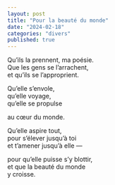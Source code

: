 ```yaml
---
layout: post
title: "Pour la beauté du monde"
date: "2024-02-18"
categories: "divers"
published: true
---
```


Qu’ils la prennent, ma poésie.  
Que les gens se l’arrachent,  
et qu’ils se l’approprient.  

Qu’elle s’envole,  
qu’elle voyage,  
qu’elle se propulse  

au cœur du monde.  

Qu’elle aspire tout,  
pour s’élever jusqu’à toi  
et t’amener jusqu’à elle —  

pour qu’elle puisse s’y blottir,  
et que la beauté du monde  
y croisse.  
